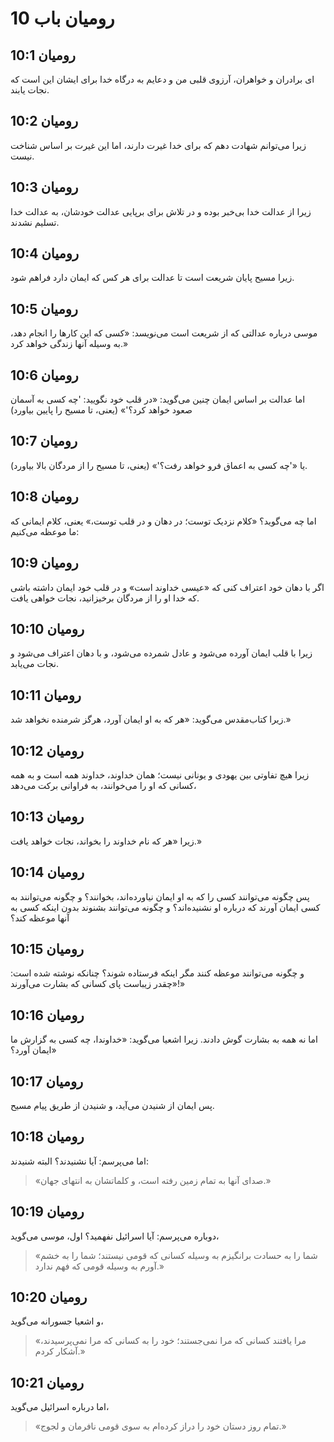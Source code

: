 # رومیان باب 10

## رومیان 10:1

ای برادران و خواهران، آرزوی قلبی من و دعایم به درگاه خدا برای ایشان این است که نجات یابند.

## رومیان 10:2

زیرا می‌توانم شهادت دهم که برای خدا غیرت دارند، اما این غیرت بر اساس شناخت نیست.

## رومیان 10:3

زیرا از عدالت خدا بی‌خبر بوده و در تلاش برای برپایی عدالت خودشان، به عدالت خدا تسلیم نشدند.

## رومیان 10:4

زیرا مسیح پایان شریعت است تا عدالت برای هر کس که ایمان دارد فراهم شود.

## رومیان 10:5

موسی درباره عدالتی که از شریعت است می‌نویسد: «کسی که این کارها را انجام دهد، به وسیله آنها زندگی خواهد کرد.»

## رومیان 10:6

اما عدالت بر اساس ایمان چنین می‌گوید: «در قلب خود نگویید: 'چه کسی به آسمان صعود خواهد کرد؟'» (یعنی، تا مسیح را پایین بیاورد)

## رومیان 10:7

یا «'چه کسی به اعماق فرو خواهد رفت؟'» (یعنی، تا مسیح را از مردگان بالا بیاورد).

## رومیان 10:8

اما چه می‌گوید؟ «کلام نزدیک توست؛ در دهان و در قلب توست،» یعنی، کلام ایمانی که ما موعظه می‌کنیم:

## رومیان 10:9

اگر با دهان خود اعتراف کنی که «عیسی خداوند است» و در قلب خود ایمان داشته باشی که خدا او را از مردگان برخیزانید، نجات خواهی یافت.

## رومیان 10:10

زیرا با قلب ایمان آورده می‌شود و عادل شمرده می‌شود، و با دهان اعتراف می‌شود و نجات می‌یابد.

## رومیان 10:11

زیرا کتاب‌مقدس می‌گوید: «هر که به او ایمان آورد، هرگز شرمنده نخواهد شد.»

## رومیان 10:12

زیرا هیچ تفاوتی بین یهودی و یونانی نیست؛ همان خداوند، خداوند همه است و به همه کسانی که او را می‌خوانند، به فراوانی برکت می‌دهد،

## رومیان 10:13

زیرا «هر که نام خداوند را بخواند، نجات خواهد یافت.»

## رومیان 10:14

پس چگونه می‌توانند کسی را که به او ایمان نیاورده‌اند، بخوانند؟ و چگونه می‌توانند به کسی ایمان آورند که درباره او نشنیده‌اند؟ و چگونه می‌توانند بشنوند بدون اینکه کسی به آنها موعظه کند؟

## رومیان 10:15

و چگونه می‌توانند موعظه کنند مگر اینکه فرستاده شوند؟ چنانکه نوشته شده است: «چقدر زیباست پای کسانی که بشارت می‌آورند!»

## رومیان 10:16

اما نه همه به بشارت گوش دادند. زیرا اشعیا می‌گوید: «خداوندا، چه کسی به گزارش ما ایمان آورد؟»

## رومیان 10:17

پس ایمان از شنیدن می‌آید، و شنیدن از طریق پیام مسیح.

## رومیان 10:18

اما می‌پرسم: آیا نشنیدند؟ البته شنیدند:

> «صدای آنها به تمام زمین رفته است،
> و کلماتشان به انتهای جهان.»

## رومیان 10:19

دوباره می‌پرسم: آیا اسرائیل نفهمید؟ اول، موسی می‌گوید،

> «شما را به حسادت برانگیزم به وسیله کسانی که قومی نیستند؛
> شما را به خشم آورم به وسیله قومی که فهم ندارد.»

## رومیان 10:20

و اشعیا جسورانه می‌گوید،

> «مرا یافتند کسانی که مرا نمی‌جستند؛
> خود را به کسانی که مرا نمی‌پرسیدند، آشکار کردم.»

## رومیان 10:21

اما درباره اسرائیل می‌گوید،

> «تمام روز دستان خود را دراز کرده‌ام
> به سوی قومی نافرمان و لجوج.»

